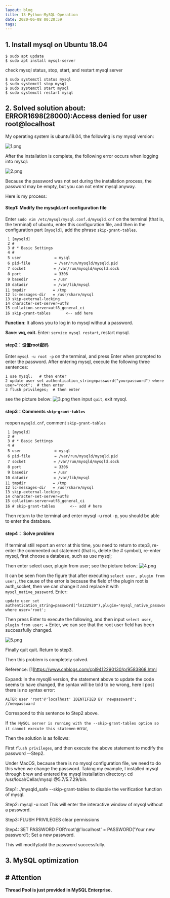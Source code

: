 ```yaml
---
layout: blog
title: 13-Python-MySQL-Operation
date: 2020-06-08 00:20:59
tags:
---
```


## 1. Install mysql on Ubuntu 18.04
```
$ sudo apt update
$ sudo apt install mysql-server 
```
<!--more-->

check mysql status, stop, start, and restart mysql server

```
$ sudo systemctl status mysql 
$ sudo systemctl stop mysql
$ sudo systemctl start mysql
$ sudo systemctl restart mysql
```

## 2. Solved solution about: ERROR1698(28000):Access denied for user root@localhost

My operating system is ubuntu18.04, the following is my mysql version:

![1.png](1.png)

After the installation is complete, the following error occurs when logging into mysql:

![2.png](2.png)

Because the password was not set during the installation process, the password may be empty, but you can not enter mysql anyway.

Here is my process:

#### Step1: Modify the mysqld.cnf configuration file
Enter `sudo vim /etc/mysql/mysql.conf.d/mysqld.cnf` on the terminal (that is, the terminal) of ubuntu, enter this configuration file, and then in the configuration part `[mysqld]`, add the phrase `skip-grant-tables`.

```
 1 [mysqld]
 2 #
 3 # * Basic Settings
 4 #
 5 user            　 = mysql
 6 pid-file        　 = /var/run/mysqld/mysqld.pid
 7 socket        　　 = /var/run/mysqld/mysqld.sock
 8 port            　 = 3306
 9 basedir        　　= /usr
10 datadir       　　 = /var/lib/mysql
11 tmpdir       　　　= /tmp
12 lc-messages-dir   = /usr/share/mysql
13 skip-external-locking
14 character-set-server=utf8
15 collation-server=utf8_general_ci
16 skip-grant-tables　　　　<-- add here
```

<b>Function</b>: It allows you to log in to mysql without a password.

<b>Save: wq, exit. </b>Enter: `service mysql restart`, restart mysql.

#### step2：设置root密码
Enter `mysql -u root -p` on the terminal, and press Enter when prompted to enter the password. After entering mysql, execute the following three sentences:
```
1 use mysql;   # then enter
2 update user set authentication_string=password("yourpassword") where user="root";  # then enter
3 flush privileges;  # then enter
```

see the picture below:
![3.png](3.png)
then input `quit`, exit mysql.

#### step3：Comments `skip-grant-tables`

reopen `mysqld.cnf`, comment `skip-grant-tables` 
```
 1 [mysqld]
 2 #
 3 # * Basic Settings
 4 #
 5 user            　 = mysql
 6 pid-file        　 = /var/run/mysqld/mysqld.pid
 7 socket        　　 = /var/run/mysqld/mysqld.sock
 8 port            　 = 3306
 9 basedir        　　= /usr
10 datadir       　　 = /var/lib/mysql
11 tmpdir       　　　= /tmp
12 lc-messages-dir   = /usr/share/mysql
13 skip-external-locking
14 character-set-server=utf8
15 collation-server=utf8_general_ci
16 # skip-grant-tables　　　　<-- add # here
```

Then return to the terminal and enter mysql -u root -p, you should be able to enter the database.

#### step4： Solve problem
If terminal still report an error at this time, you need to return to step3, re-enter the commented out statement (that is, delete the # symbol), re-enter mysql, first choose a database, such as use mysql;

Then enter select user, plugin from user; see the picture below:
![4.png](4.png)

It can be seen from the figure that after executing `select user, plugin from user;`, the cause of the error is because the field of the plugin root is auth_socket, then we can change it and replace it with `mysql_native_password`. Enter:
```
update user set authentication_string=password("ln122920"),plugin='mysql_native_password' where user='root';
```

Then press Enter to execute the following, and then input `select user, plugin from user;` + Enter, we can see that the root user field has been successfully changed.

![5.png](5.png)

Finally quit quit. Return to step3.

Then this problem is completely solved.

Reference:
[1]https://www.cnblogs.com/cpl9412290130/p/9583868.html

Expand: 
In the mysql8 version, the statement above to update the code seems to have changed, the syntax will be told to be wrong, here I post there is no syntax error:
```
ALTER user 'root'@'localhost' IDENTIFIED BY 'newpassward'; //newpassward 
```

Correspond to this sentence to Step2 above.

If `the MySQL server is running with the --skip-grant-tables option so it cannot execute this statemen` error,

Then the solution is as follows:

First `flush privileges`, and then execute the above statement to modify the password --Step2.

Under MacOS, because there is no mysql configuration file, we need to do this when we change the password. Taking my example, I installed mysql through brew and entered the mysql installation directory: cd /usr/local/Cellar/mysql @5.7/5.7.29/bin.

Step1: ./mysqld_safe --skip-grant-tables to disable the verification function of mysql.

Step2: mysql -u root This will enter the interactive window of mysql without a password.

Step3: FLUSH PRIVILEGES clear permissions

Step4: SET PASSWORD FOR'root'@'localhost' = PASSWORD('Your new password'); Set a new password.

This will modify/add the password successfully.


## 3. MySQL optimization 

## # Attention
 <b> Thread Pool is just provided in MySQL Enterprise. </b> 
